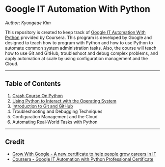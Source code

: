 # Google IT Automation With Python

*Author: Kyungeae Kim*

This repository is created to keep track of [Google IT Automation With Python](https://www.coursera.org/professional-certificates/google-it-automation) provided by Coursera. This program is developed by Google and designed to teach how to program with Python and how to use Python to automate common system administration tasks. Also, the course will teach how to use Git and GitHub, troubleshoot and debug complex problems, and apply automation at scale by using configuration management and the Cloud.

---

## Table of Contents
1. [Crash Course On Python](https://github.com/jeremymaya/google-it-automation-with-python/tree/master/crash-course-on-python)
2. [Using Python to Interact with the Operating System](https://github.com/jeremymaya/google-it-automation-with-python/tree/master/using-python-to-interact-with-the-operating-system)
3. [Introduction to Git and GitHub](https://github.com/jeremymaya/google-it-automation-with-python/tree/master/introduction-to-git-and-github)
4. Troubleshooting and Debugging Techniques
5. Configuration Management and the Cloud
6. Automating Real-World Tasks with Python

---

## Credit
* [Grow With Google - A new certificate to help people grow careers in IT](https://www.blog.google/outreach-initiatives/grow-with-google/new-certificate-help-people-grow-careers/)  
* [Coursera - Google IT Automation with Python Professional Certificate](https://www.coursera.org/professional-certificates/google-it-automation#courses)  

